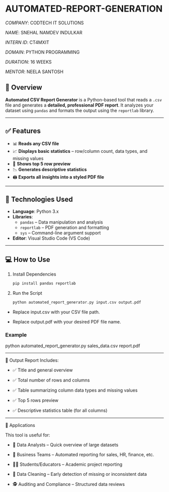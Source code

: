 # AUTOMATED-REPORT-GENERATION

*COMPANY*: CODTECH IT SOLUTIONS

*NAME*: SNEHAL NAMDEV INDULKAR

*INTERN ID*: CT4MXIT

*DOMAIN*: PYTHON PROGRAMMING

*DURATION*: 16 WEEKS

*MENTOR*: NEELA SANTOSH


## 📌 Overview

**Automated CSV Report Generator** is a Python-based tool that reads a `.csv` file and generates a **detailed, professional PDF report**. It analyzes your dataset using `pandas` and formats the output using the `reportlab` library.

---

## ✅ Features

- 📊 **Reads any CSV file**
- 📈 **Displays basic statistics** – row/column count, data types, and missing values
- 🧾 **Shows top 5 row preview**
- 📉 **Generates descriptive statistics**
- 🖨️ **Exports all insights into a styled PDF file**

---

## 🧰 Technologies Used

- **Language**: Python 3.x  
- **Libraries**:
  - `pandas` – Data manipulation and analysis
  - `reportlab` – PDF generation and formatting
  - `sys` – Command-line argument support
- **Editor**: Visual Studio Code (VS Code)

---

## 💻 How to Use

1. Install Dependencies
   ```bash
   pip install pandas reportlab

2. Run the Script
   ```bash
   python automated_report_generator.py input.csv output.pdf
- Replace input.csv with your CSV file path.

- Replace output.pdf with your desired PDF file name.

### Example

  python automated_report_generator.py sales_data.csv report.pdf

---

📑 Output Report Includes:
- ✅ Title and general overview

- ✅ Total number of rows and columns

- ✅ Table summarizing column data types and missing values

- ✅ Top 5 rows preview

- ✅ Descriptive statistics table (for all columns)

---

📌 Applications

This tool is useful for:

- 🧪 Data Analysts – Quick overview of large datasets

- 🧾 Business Teams – Automated reporting for sales, HR, finance, etc.

- 🧑‍🏫 Students/Educators – Academic project reporting

- 🧹 Data Cleaning – Early detection of missing or inconsistent data

- 🕵️ Auditing and Compliance – Structured data reviews



